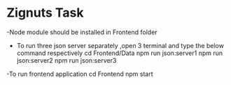 # Zignuts Task
-Node module should be installed in Frontend folder 
- To run three json server separately ,open 3 terminal and type the below command respectively
  cd Frontend/Data 
  npm run json:server1
  npm run json:server2
  npm run json:server3
  
-To run frontend application
  cd Frontend
  npm start
  
